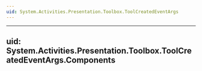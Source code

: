 ```yaml
---
uid: System.Activities.Presentation.Toolbox.ToolCreatedEventArgs
---
```


---
uid: System.Activities.Presentation.Toolbox.ToolCreatedEventArgs.Components
---
